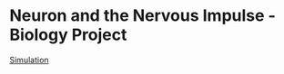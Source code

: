 # Neuron and the Nervous Impulse - Biology Project

[Simulation](https://circuits.io/circuits/2638171-circuito-projeto-de-biologia)
